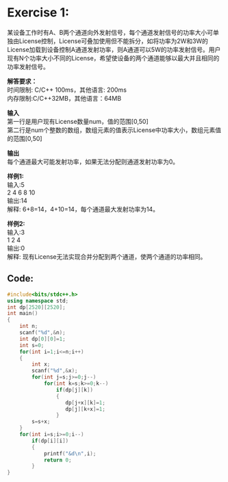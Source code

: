 # **Exercise 1:**  

某设备工作时有A、B两个通道向外发射信号，每个通道发射信号的功率大小可单独由License控制，License可叠加使用但不能拆分，如将功率为2W和3W的License加载到设备控制A通道发射功率，则A通道可以5W的功率发射信号。用户现有N个功率大小不同的License，希望使设备的两个通道能够以最大并且相同的功率发射信号。  

**解答要求：**  
时间限制: C/C++ 100ms，其他语言: 200ms  
内存限制:C/C++32MB，其他语言：64MB  

**输入**  
第一行是用户现有License数量num，值的范围[0,50]  
第二行是num个整数的数组，数组元素的值表示License中功率大小，数组元素值的范围[0,50]

**输出**  
每个通道最大可能发射功率，如果无法分配则通道发射功率为0。  

**样例1:**  
输入:5  
2 4 6 8 10  
输出:14  
解释: 6+8=14，4+10=14，每个通道最大发射功率为14。  

**样例2:**  
输入:3  
1 2 4  
输出:0  
解释: 现有License无法实现合并分配到两个通道，使两个通道的功率相同。  

## **Code:**  

```cpp
#include<bits/stdc++.h>
using namespace std;
int dp[2520][2520];
int main()
{
    int n;
    scanf("%d",&n);
    int dp[0][0]=1;
    int s=0;
    for(int i=1;i<=n;i++)
    {
        int x;
        scanf("%d",&x);
        for(int j=s;j>=0;j--)
            for(int k=s;k>=0;k--)
                if(dp[j][k])
                {
                   dp[j+x][k]=1;
                   dp[j][k+x]=1;
                }
        s=s+x;
    }
    for(int i=s;i>=0;i--)
        if(dp[i][i])
        {
            printf("&d\n",i);
            return 0;
        }
}
```
